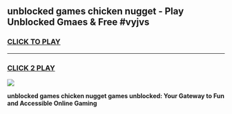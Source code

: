 
## unblocked games chicken nugget - Play Unblocked Gmaes & Free #vyjvs
<h3>
<a href="https://premium.freeplayer.one?title=unblocked_games_chicken_nugget&ref=03M">CLICK TO PLAY</a></h3>
<hr>

<h3>
<a href="https://premium.freeplayer.one?title=unblocked_games_chicken_nugget&ref=03M">CLICK 2 PLAY</a>
  
</h3>

<a href="https://premium.freeplayer.one?title=unblocked_games_chicken_nugget&ref=03M"><img src="https://clearcache.store/games.png"></a>


**unblocked games chicken nugget games unblocked: Your Gateway to Fun and Accessible Online Gaming**
